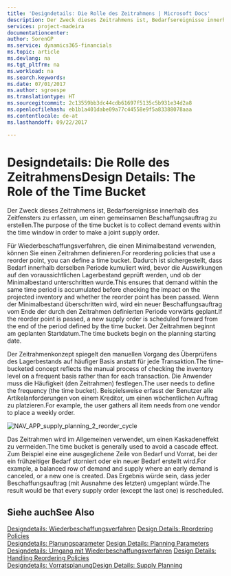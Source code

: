```yaml
---
title: 'Designdetails: Die Rolle des Zeitrahmens | Microsoft Docs'
description: Der Zweck dieses Zeitrahmens ist, Bedarfsereignisse innerhalb des Zeitfensters zu erfassen, um einen gemeinsamen Beschaffungsauftrag zu erstellen.
services: project-madeira
documentationcenter: 
author: SorenGP
ms.service: dynamics365-financials
ms.topic: article
ms.devlang: na
ms.tgt_pltfrm: na
ms.workload: na
ms.search.keywords: 
ms.date: 07/01/2017
ms.author: sgroespe
ms.translationtype: HT
ms.sourcegitcommit: 2c13559bb3dc44cdb61697f5135c5b931e34d2a8
ms.openlocfilehash: eb1b1a401dabe09a77c44558e9f5a83388078aaa
ms.contentlocale: de-at
ms.lasthandoff: 09/22/2017

---
```

# <a name="design-details-the-role-of-the-time-bucket"></a><span data-ttu-id="d9e30-103">Designdetails: Die Rolle des Zeitrahmens</span><span class="sxs-lookup"><span data-stu-id="d9e30-103">Design Details: The Role of the Time Bucket</span></span>
<span data-ttu-id="d9e30-104">Der Zweck dieses Zeitrahmens ist, Bedarfsereignisse innerhalb des Zeitfensters zu erfassen, um einen gemeinsamen Beschaffungsauftrag zu erstellen.</span><span class="sxs-lookup"><span data-stu-id="d9e30-104">The purpose of the time bucket is to collect demand events within the time window in order to make a joint supply order.</span></span>  
  
 <span data-ttu-id="d9e30-105">Für Wiederbeschaffungsverfahren, die einen Minimalbestand verwenden, können Sie einen Zeitrahmen definieren.</span><span class="sxs-lookup"><span data-stu-id="d9e30-105">For reordering policies that use a reorder point, you can define a time bucket.</span></span> <span data-ttu-id="d9e30-106">Dadurch ist sichergestellt, dass Bedarf innerhalb derselben Periode kumuliert wird, bevor die Auswirkungen auf den voraussichtlichen Lagerbestand geprüft werden, und ob der Minimalbestand unterschritten wurde.</span><span class="sxs-lookup"><span data-stu-id="d9e30-106">This ensures that demand within the same time period is accumulated before checking the impact on the projected inventory and whether the reorder point has been passed.</span></span> <span data-ttu-id="d9e30-107">Wenn der Minimalbestand überschritten wird, wird ein neuer Beschaffungsauftrag vom Ende der durch den Zeitrahmen definierten Periode vorwärts geplant.</span><span class="sxs-lookup"><span data-stu-id="d9e30-107">If the reorder point is passed, a new supply order is scheduled forward from the end of the period defined by the time bucket.</span></span> <span data-ttu-id="d9e30-108">Der Zeitrahmen beginnt am geplanten Startdatum.</span><span class="sxs-lookup"><span data-stu-id="d9e30-108">The time buckets begin on the planning starting date.</span></span>  
  
 <span data-ttu-id="d9e30-109">Der Zeitrahmenkonzept spiegelt den manuellen Vorgang des Überprüfens des Lagerbestands auf häufiger Basis anstatt für jede Transaktion.</span><span class="sxs-lookup"><span data-stu-id="d9e30-109">The time-bucketed concept reflects the manual process of checking the inventory level on a frequent basis rather than for each transaction.</span></span> <span data-ttu-id="d9e30-110">Die Anwender muss die Häufigkeit (den Zeitrahmen) festlegen.</span><span class="sxs-lookup"><span data-stu-id="d9e30-110">The user needs to define the frequency (the time bucket).</span></span> <span data-ttu-id="d9e30-111">Beispielsweise erfasst der Benutzer alle Artikelanforderungen von einem Kreditor, um einen wöchentlichen Auftrag zu platzieren.</span><span class="sxs-lookup"><span data-stu-id="d9e30-111">For example, the user gathers all item needs from one vendor to place a weekly order.</span></span>  
  
 ![](media/nav_app_supply_planning_2_reorder_cycle.png "NAV_APP_supply_planning_2_reorder_cycle")  
  
 <span data-ttu-id="d9e30-112">Das Zeitrahmen wird im Allgemeinen verwendet, um einen Kaskadeneffekt zu vermeiden.</span><span class="sxs-lookup"><span data-stu-id="d9e30-112">The time bucket is generally used to avoid a cascade effect.</span></span> <span data-ttu-id="d9e30-113">Zum Beispiel eine eine ausgeglichene Zeile von Bedarf und Vorrat, bei der ein frühzeitiger Bedarf storniert oder ein neuer Bedarf erstellt wird.</span><span class="sxs-lookup"><span data-stu-id="d9e30-113">For example, a balanced row of demand and supply where an early demand is canceled, or a new one is created.</span></span> <span data-ttu-id="d9e30-114">Das Ergebnis würde sein, dass jeder Beschaffungsauftrag (mit Ausnahme des letzten) umgeplant würde.</span><span class="sxs-lookup"><span data-stu-id="d9e30-114">The result would be that every supply order (except the last one) is rescheduled.</span></span>  
  
## <a name="see-also"></a><span data-ttu-id="d9e30-115">Siehe auch</span><span class="sxs-lookup"><span data-stu-id="d9e30-115">See Also</span></span>  
 <span data-ttu-id="d9e30-116">[Designdetails: Wiederbeschaffungsverfahren](design-details-reordering-policies.md) </span><span class="sxs-lookup"><span data-stu-id="d9e30-116">[Design Details: Reordering Policies](design-details-reordering-policies.md) </span></span>  
 <span data-ttu-id="d9e30-117">[Designdetails: Planungsparameter](design-details-planning-parameters.md) </span><span class="sxs-lookup"><span data-stu-id="d9e30-117">[Design Details: Planning Parameters](design-details-planning-parameters.md) </span></span>  
 <span data-ttu-id="d9e30-118">[Designdetails: Umgang mit Wiederbeschaffungsverfahren](design-details-handling-reordering-policies.md) </span><span class="sxs-lookup"><span data-stu-id="d9e30-118">[Design Details: Handling Reordering Policies](design-details-handling-reordering-policies.md) </span></span>  
 [<span data-ttu-id="d9e30-119">Designdetails: Vorratsplanung</span><span class="sxs-lookup"><span data-stu-id="d9e30-119">Design Details: Supply Planning</span></span>](design-details-supply-planning.md)
